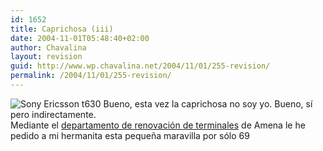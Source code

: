 ```yaml
---
id: 1652
title: Caprichosa (iii)
date: 2004-11-01T05:48:40+02:00
author: Chavalina
layout: revision
guid: http://www.wp.chavalina.net/2004/11/01/255-revision/
permalink: /2004/11/01/255-revision/
---
```

<img class="imgizqda" src="http://www.chavalina.net/imagenes/fotos/t630.jpg" alt="Sony Ericsson t630" /> Bueno, esta vez la caprichosa no soy yo. Bueno, sí pero indirectamente.  
Mediante el <a href="http://www.amena.com/renove/" target="_blank">departamento de renovación de terminales</a> de Amena le he pedido a mi hermanita esta peque&ntilde;a maravilla por sólo 69